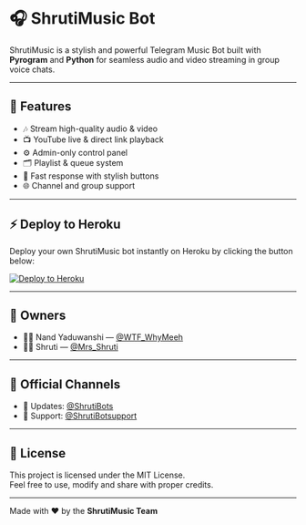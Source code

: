 # 🎧 ShrutiMusic Bot

ShrutiMusic is a stylish and powerful Telegram Music Bot built with **Pyrogram** and **Python** for seamless audio and video streaming in group voice chats.

---

## 🚀 Features

- 🎶 Stream high-quality audio & video
- 📺 YouTube live & direct link playback
- ⚙️ Admin-only control panel
- 🗂️ Playlist & queue system
- 💬 Fast response with stylish buttons
- 🌐 Channel and group support

---

## ⚡ Deploy to Heroku

Deploy your own ShrutiMusic bot instantly on Heroku by clicking the button below:

<a href="https://dashboard.heroku.com/new?template=https://github.com/MesteriousPrivate/ShrutiMusic" target="_blank">
  <img src="https://img.shields.io/badge/Deploy_to_Heroku-purple?style=for-the-badge&logo=heroku" alt="Deploy to Heroku"/>
</a>

---

## 👑 Owners

- 🧑‍💻 Nand Yaduwanshi — [@WTF_WhyMeeh](https://t.me/WTF_WhyMeeh)  
- 👩‍💻 Shruti — [@Mrs_Shruti](https://t.me/Mrs_Shruti)

---

## 📣 Official Channels

- 🔔 Updates: [@ShrutiBots](https://t.me/ShrutiBots)  
- 💬 Support: [@ShrutiBotsupport](https://t.me/ShrutiBotsupport)

---

## 📄 License

This project is licensed under the MIT License.  
Feel free to use, modify and share with proper credits.

---

Made with ❤️ by the **ShrutiMusic Team**
